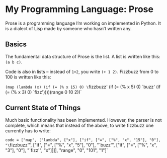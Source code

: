 # My Programming Language: Prose

Prose is a programming language I’m working on implemented in Python. It is a dialect of Lisp made by someone who hasn’t written any.

## Basics

The fundamental data structure of Prose is the list. A list is written like this: `(a b c)`.

Code is also in lists – instead of `1+2`, you write `(+ 1 2)`. Fizzbuzz from 0 to 100 is written like this:

`(map (lambda (x) (if (= (% x 15) 0) \`fizzbuzz' (if (= (% x 5) 0) \`buzz' (if (= (% x 3) 0) \`fizz'))))(range 0 10 2))`

## Current State of Things

Much basic functionality has been implemented. However, the parser is not complete, which means that instead of the above, to write fizzbuzz one currently has to write:

`code = ["map", ["lambda", ["x"], ["if", ["=", ["%", "x", "15"], "0"], "\`fizzbuzz'", ["if", ["=", ["%", "x", "5"], "0"], "\`buzz'", ["if", ["=", ["%", "x", "3"], "0"], "\`fizz'", "x"]]]], "range", "0", "101", "1"]`
